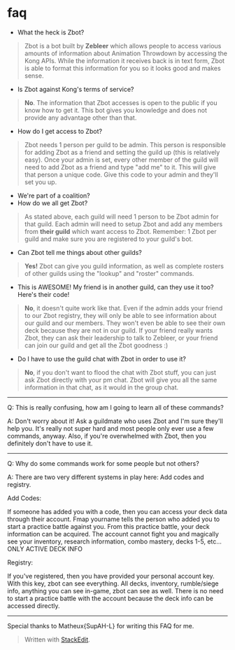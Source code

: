 # faq
 * What the heck is Zbot?

>Zbot is a bot built by **Zebleer** which allows people to access various amounts of information about Animation Throwdown by accessing the Kong APIs. While the information it receives back is in text form, Zbot is able to format this information for you so it looks good and makes sense. 
 
 * Is Zbot against Kong's terms of service?

>**No**. The information that Zbot accesses is open to the public if you know how to get it. This bot gives you knowledge and does not provide any advantage other than that.

 * How do I get access to Zbot?

>Zbot needs 1 person per guild to be admin. This person is responsible for adding Zbot as a friend and setting the guild up (this is relatively easy). Once your admin is set, every other member of the guild will need to add Zbot as a friend and type "add me" to it. This will give that person a unique code. Give this code to your admin and they'll set you up.

 * We're part of a coalition? 
 * How do we all get Zbot?

 >As stated above, each guild will need 1 person to be Zbot admin for that guild. Each admin will need to setup Zbot and add any members from **their guild** which want access to Zbot. Remember: 1 Zbot per guild and make sure you are registered to your guild's bot.

 * Can Zbot tell me things about other guilds?

>**Yes!** Zbot can give you guild information, as well as complete rosters of other guilds using the "lookup" and "roster" commands.

 * This is AWESOME! My friend is in another guild, can they use it too? Here's their code!

>**No**, it doesn't quite work like that. Even if the admin adds your friend to our Zbot registry, they will only be able to see information about our guild and our members. They won't even be able to see their own deck because they are not in our guild. If your friend really wants Zbot, they can ask their leadership to talk to Zebleer, or your friend can join our guild and get all the Zbot goodness :)

 * Do I have to use the guild chat with Zbot in order to use it?

>**No**, if you don't want to flood the chat with Zbot stuff, you can just ask Zbot directly with your pm chat. Zbot will give you all the same information in that chat, as it would in the group chat.

----------------------------------------------

Q: This is really confusing, how am I going to learn all of these commands?

A: Don't worry about it! Ask a guildmate who uses Zbot and I'm sure they'll help you. It's really not super hard and most people only ever use a few commands, anyway. Also, if you're overwhelmed with Zbot, then you definitely don't have to use it.

----------------------------------------------

Q: Why do some commands work for some people but not others?

A: There are two very different systems in play here: Add codes and registry.

Add Codes:

If someone has added you with a code, then you can access your deck data through their account. Fmap yourname tells the person who added you to start a practice battle against you. From this practice battle, your deck information can be acquired. The account cannot fight you and magically see your inventory, research information, combo mastery, decks 1-5, etc... ONLY ACTIVE DECK INFO

Registry:

If you've registered, then you have provided your personal account key. With this key, zbot can see everything. All decks, inventory, rumble/siege info, anything you can see in-game, zbot can see as well. There is no need to start a practice battle with the account because the deck info can be accessed directly.

----------------------------------------------

Special thanks to Matheux{SupAH-L} for writing this FAQ for me.


> Written with [StackEdit](https://stackedit.io/).
<!--stackedit_data:
eyJoaXN0b3J5IjpbMjUxNTEyNjI5LDczMDk5ODExNl19
-->